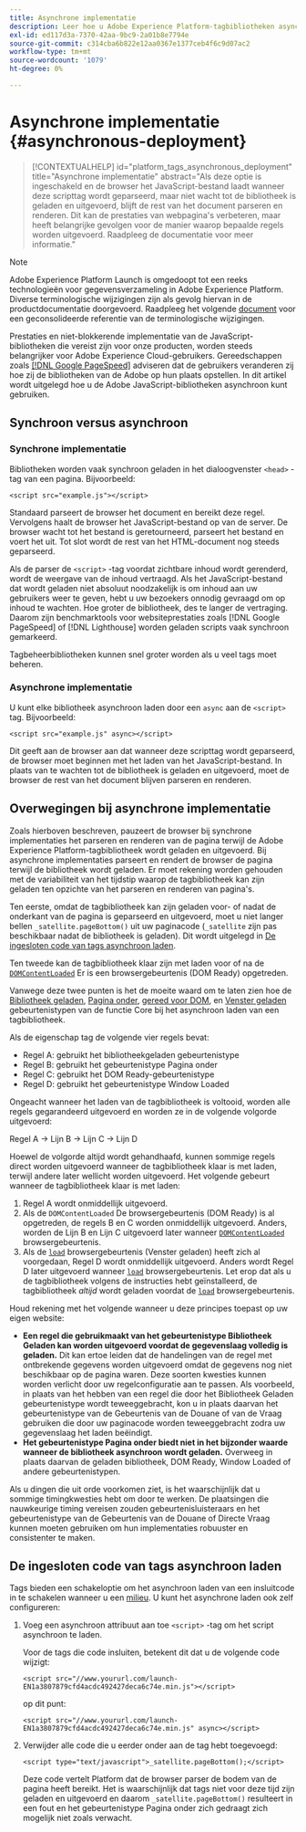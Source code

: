 ```yaml
---
title: Asynchrone implementatie
description: Leer hoe u Adobe Experience Platform-tagbibliotheken asynchroon op uw website kunt implementeren.
exl-id: ed117d3a-7370-42aa-9bc9-2a01b8e7794e
source-git-commit: c314cba6b822e12aa0367e1377ceb4f6c9d07ac2
workflow-type: tm+mt
source-wordcount: '1079'
ht-degree: 0%

---
```


# Asynchrone implementatie {#asynchronous-deployment}

>[!CONTEXTUALHELP]
>id="platform_tags_asynchronous_deployment"
>title="Asynchrone implementatie"
>abstract="Als deze optie is ingeschakeld en de browser het JavaScript-bestand laadt wanneer deze scripttag wordt geparseerd, maar niet wacht tot de bibliotheek is geladen en uitgevoerd, blijft de rest van het document parseren en renderen. Dit kan de prestaties van webpagina&#39;s verbeteren, maar heeft belangrijke gevolgen voor de manier waarop bepaalde regels worden uitgevoerd. Raadpleeg de documentatie voor meer informatie."

>[!NOTE]
>
>Adobe Experience Platform Launch is omgedoopt tot een reeks technologieën voor gegevensverzameling in Adobe Experience Platform. Diverse terminologische wijzigingen zijn als gevolg hiervan in de productdocumentatie doorgevoerd. Raadpleeg het volgende [document](../../term-updates.md) voor een geconsolideerde referentie van de terminologische wijzigingen.

Prestaties en niet-blokkerende implementatie van de JavaScript-bibliotheken die vereist zijn voor onze producten, worden steeds belangrijker voor Adobe Experience Cloud-gebruikers. Gereedschappen zoals [[!DNL Google PageSpeed]](https://developers.google.com/speed/pagespeed/insights/) adviseren dat de gebruikers veranderen zij hoe zij de bibliotheken van de Adobe op hun plaats opstellen. In dit artikel wordt uitgelegd hoe u de Adobe JavaScript-bibliotheken asynchroon kunt gebruiken.

## Synchroon versus asynchroon

### Synchrone implementatie

Bibliotheken worden vaak synchroon geladen in het dialoogvenster `<head>` -tag van een pagina. Bijvoorbeeld:

```markup
<script src="example.js"></script>
```

Standaard parseert de browser het document en bereikt deze regel. Vervolgens haalt de browser het JavaScript-bestand op van de server. De browser wacht tot het bestand is geretourneerd, parseert het bestand en voert het uit. Tot slot wordt de rest van het HTML-document nog steeds geparseerd.

Als de parser de `<script>` -tag voordat zichtbare inhoud wordt gerenderd, wordt de weergave van de inhoud vertraagd. Als het JavaScript-bestand dat wordt geladen niet absoluut noodzakelijk is om inhoud aan uw gebruikers weer te geven, hebt u uw bezoekers onnodig gevraagd om op inhoud te wachten. Hoe groter de bibliotheek, des te langer de vertraging.  Daarom zijn benchmarktools voor websiteprestaties zoals [!DNL Google PageSpeed] of [!DNL Lighthouse] worden geladen scripts vaak synchroon gemarkeerd.

Tagbeheerbibliotheken kunnen snel groter worden als u veel tags moet beheren.

### Asynchrone implementatie

U kunt elke bibliotheek asynchroon laden door een `async` aan de `<script>` tag. Bijvoorbeeld:

```markup
<script src="example.js" async></script>
```

Dit geeft aan de browser aan dat wanneer deze scripttag wordt geparseerd, de browser moet beginnen met het laden van het JavaScript-bestand. In plaats van te wachten tot de bibliotheek is geladen en uitgevoerd, moet de browser de rest van het document blijven parseren en renderen.

## Overwegingen bij asynchrone implementatie

Zoals hierboven beschreven, pauzeert de browser bij synchrone implementaties het parseren en renderen van de pagina terwijl de Adobe Experience Platform-tagbibliotheek wordt geladen en uitgevoerd. Bij asynchrone implementaties parseert en rendert de browser de pagina terwijl de bibliotheek wordt geladen. Er moet rekening worden gehouden met de variabiliteit van het tijdstip waarop de tagbibliotheek kan zijn geladen ten opzichte van het parseren en renderen van pagina&#39;s.

Ten eerste, omdat de tagbibliotheek kan zijn geladen voor- of nadat de onderkant van de pagina is geparseerd en uitgevoerd, moet u niet langer bellen `_satellite.pageBottom()` uit uw paginacode (`_satellite` zijn pas beschikbaar nadat de bibliotheek is geladen). Dit wordt uitgelegd in [De ingesloten code van tags asynchroon laden](#loading-the-tags-embed-code-asynchronously).

Ten tweede kan de tagbibliotheek klaar zijn met laden voor of na de [`DOMContentLoaded`](https://developer.mozilla.org/en-US/docs/Web/Events/DOMContentLoaded) Er is een browsergebeurtenis (DOM Ready) opgetreden.

Vanwege deze twee punten is het de moeite waard om te laten zien hoe de [Bibliotheek geladen](../../extensions/web/core/overview.md#library-loaded-page-top), [Pagina onder](../../extensions/web/core/overview.md#page-bottom), [gereed voor DOM](../../extensions/web/core/overview.md#page-bottom), en [Venster geladen](../../extensions/web/core/overview.md#window-loaded) gebeurtenistypen van de functie Core bij het asynchroon laden van een tagbibliotheek.

Als de eigenschap tag de volgende vier regels bevat:

* Regel A: gebruikt het bibliotheekgeladen gebeurtenistype
* Regel B: gebruikt het gebeurtenistype Pagina onder
* Regel C: gebruikt het DOM Ready-gebeurtenistype
* Regel D: gebruikt het gebeurtenistype Window Loaded

Ongeacht wanneer het laden van de tagbibliotheek is voltooid, worden alle regels gegarandeerd uitgevoerd en worden ze in de volgende volgorde uitgevoerd:

Regel A → Lijn B → Lijn C → Lijn D

Hoewel de volgorde altijd wordt gehandhaafd, kunnen sommige regels direct worden uitgevoerd wanneer de tagbibliotheek klaar is met laden, terwijl andere later wellicht worden uitgevoerd. Het volgende gebeurt wanneer de tagbibliotheek klaar is met laden:

1. Regel A wordt onmiddellijk uitgevoerd.
1. Als de `DOMContentLoaded` De browsergebeurtenis (DOM Ready) is al opgetreden, de regels B en C worden onmiddellijk uitgevoerd. Anders, worden de Lijn B en Lijn C uitgevoerd later wanneer [`DOMContentLoaded`](https://developer.mozilla.org/en-US/docs/Web/Events/DOMContentLoaded) browsergebeurtenis.
1. Als de [`load`](https://developer.mozilla.org/en-US/docs/Web/Events/load) browsergebeurtenis (Venster geladen) heeft zich al voorgedaan, Regel D wordt onmiddellijk uitgevoerd. Anders wordt Regel D later uitgevoerd wanneer [`load`](https://developer.mozilla.org/en-US/docs/Web/Events/load) browsergebeurtenis. Let erop dat als u de tagbibliotheek volgens de instructies hebt geïnstalleerd, de tagbibliotheek *altijd* wordt geladen voordat de [`load`](https://developer.mozilla.org/en-US/docs/Web/Events/load) browsergebeurtenis.

Houd rekening met het volgende wanneer u deze principes toepast op uw eigen website:

* **Een regel die gebruikmaakt van het gebeurtenistype Bibliotheek Geladen kan worden uitgevoerd voordat de gegevenslaag volledig is geladen.**  Dit kan ertoe leiden dat de handelingen van de regel met ontbrekende gegevens worden uitgevoerd omdat de gegevens nog niet beschikbaar op de pagina waren. Deze soorten kwesties kunnen worden verlicht door uw regelconfiguratie aan te passen. Als voorbeeld, in plaats van het hebben van een regel die door het Bibliotheek Geladen gebeurtenistype wordt teweeggebracht, kon u in plaats daarvan het gebeurtenistype van de Gebeurtenis van de Douane of van de Vraag gebruiken die door uw paginacode worden teweeggebracht zodra uw gegevenslaag het laden beëindigt.
* **Het gebeurtenistype Pagina onder biedt niet in het bijzonder waarde wanneer de bibliotheek asynchroon wordt geladen.**  Overweeg in plaats daarvan de geladen bibliotheek, DOM Ready, Window Loaded of andere gebeurtenistypen.

Als u dingen die uit orde voorkomen ziet, is het waarschijnlijk dat u sommige timingkwesties hebt om door te werken. De plaatsingen die nauwkeurige timing vereisen zouden gebeurtenisluisteraars en het gebeurtenistype van de Gebeurtenis van de Douane of Directe Vraag kunnen moeten gebruiken om hun implementaties robuuster en consistenter te maken.

## De ingesloten code van tags asynchroon laden

Tags bieden een schakeloptie om het asynchroon laden van een insluitcode in te schakelen wanneer u een [milieu](../publishing/environments.md). U kunt het asynchrone laden ook zelf configureren:

1. Voeg een asynchroon attribuut aan toe `<script>` -tag om het script asynchroon te laden.

   Voor de tags die code insluiten, betekent dit dat u de volgende code wijzigt:

   ```markup
   <script src="//www.yoururl.com/launch-EN1a3807879cfd4acdc492427deca6c74e.min.js"></script>
   ```

   op dit punt:

   ```markup
   <script src="//www.yoururl.com/launch-EN1a3807879cfd4acdc492427deca6c74e.min.js" async></script>
   ```

1. Verwijder alle code die u eerder onder aan de tag hebt toegevoegd:

   ```markup
   <script type="text/javascript">_satellite.pageBottom();</script>
   ```

   Deze code vertelt Platform dat de browser parser de bodem van de pagina heeft bereikt. Het is waarschijnlijk dat tags niet voor deze tijd zijn geladen en uitgevoerd en daarom `_satellite.pageBottom()` resulteert in een fout en het gebeurtenistype Pagina onder zich gedraagt zich mogelijk niet zoals verwacht.
